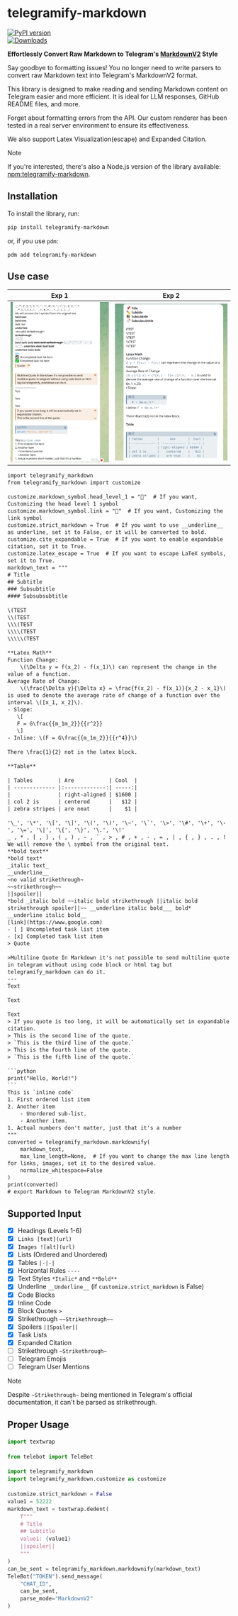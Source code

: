 # telegramify-markdown

[![PyPI version](https://badge.fury.io/py/telegramify-markdown.svg)](https://badge.fury.io/py/telegramify-markdown)  
[![Downloads](https://pepy.tech/badge/telegramify-markdown)](https://pepy.tech/project/telegramify-markdown)

**Effortlessly Convert Raw Markdown to Telegram's [MarkdownV2](https://core.telegram.org/bots/api#markdownv2-style)
Style**

Say goodbye to formatting issues! You no longer need to write parsers to convert raw Markdown text into Telegram's
MarkdownV2 format.

This library is designed to make reading and sending Markdown content on Telegram easier and more efficient. It is ideal
for LLM responses, GitHub README files, and more.

Forget about formatting errors from the API. Our custom renderer has been tested in a real server environment to ensure
its effectiveness.

We also support Latex Visualization(escape) and Expanded Citation.

> [!NOTE]
> If you're interested, there's also a Node.js version of the library
> available: [npm:telegramify-markdown](https://www.npmjs.com/package/telegramify-markdown).

## Installation

To install the library, run:

```bash
pip install telegramify-markdown
```

or, if you use `pdm`:

```shell
pdm add telegramify-markdown
```

## Use case

| Exp 1                           | Exp 2                           |
|---------------------------------|---------------------------------|
| ![result](.github/result-7.png) | ![result](.github/result-8.png) |

````python3
import telegramify_markdown
from telegramify_markdown import customize

customize.markdown_symbol.head_level_1 = "📌"  # If you want, Customizing the head level 1 symbol
customize.markdown_symbol.link = "🔗"  # If you want, Customizing the link symbol
customize.strict_markdown = True  # If you want to use __underline__ as underline, set it to False, or it will be converted to bold.
customize.cite_expandable = True  # If you want to enable expandable citation, set it to True.
customize.latex_escape = True  # If you want to escape LaTeX symbols, set it to True.
markdown_text = """
# Title
## Subtitle
### Subsubtitle
#### Subsubsubtitle

\(TEST
\\(TEST
\\\(TEST
\\\\(TEST
\\\\\(TEST

**Latex Math**
Function Change:
    \(\Delta y = f(x_2) - f(x_1)\) can represent the change in the value of a function.
Average Rate of Change:
    \(\frac{\Delta y}{\Delta x} = \frac{f(x_2) - f(x_1)}{x_2 - x_1}\) is used to denote the average rate of change of a function over the interval \([x_1, x_2]\).
- Slope:
   \[
   F = G\frac{{m_1m_2}}{{r^2}}
   \]
- Inline: \(F = G\frac{{m_1m_2}}{{r^4}}\)

There \frac{1}{2} not in the latex block.

**Table**

| Tables        | Are           | Cool  |
| ------------- |:-------------:| -----:|
|               | right-aligned | $1600 |
| col 2 is      | centered      |   $12 |
| zebra stripes | are neat      |    $1 |

'\_', '\*', '\[', '\]', '\(', '\)', '\~', '\`', '\>', '\#', '\+', '\-', '\=', '\|', '\{', '\}', '\.', '\!'
_ , * , [ , ] , ( , ) , ~ , ` , > , # , + , - , = , | , { , } , . , !
We will remove the \ symbol from the original text.
**bold text**
*bold text*
_italic text_
__underline__
~no valid strikethrough~
~~strikethrough~~
||spoiler||
*bold _italic bold ~~italic bold strikethrough ||italic bold strikethrough spoiler||~~ __underline italic bold___ bold*
__underline italic bold__
[link](https://www.google.com)
- [ ] Uncompleted task list item
- [x] Completed task list item
> Quote

>Multiline Quote In Markdown it's not possible to send multiline quote in telegram without using code block or html tag but telegramify_markdown can do it. 
---
Text

Text

Text
> If you quote is too long, it will be automatically set in expandable citation. 
> This is the second line of the quote.
> `This is the third line of the quote.`
> This is the fourth line of the quote.
> `This is the fifth line of the quote.`

```python
print("Hello, World!")
```
This is `inline code`
1. First ordered list item
2. Another item
    - Unordered sub-list.
    - Another item.
1. Actual numbers don't matter, just that it's a number
"""
converted = telegramify_markdown.markdownify(
    markdown_text,
    max_line_length=None,  # If you want to change the max line length for links, images, set it to the desired value.
    normalize_whitespace=False
)
print(converted)
# export Markdown to Telegram MarkdownV2 style.
````

## Supported Input

- [x] Headings (Levels 1-6)
- [x] `Links [text](url)`
- [x] `Images ![alt](url)`
- [x] Lists (Ordered and Unordered)
- [x] Tables `|-|-|`
- [x] Horizontal Rules `----`
- [x] Text Styles `*Italic*` and `**Bold**`
- [x] Underline `__Underline__` (if `customize.strict_markdown` is False)
- [x] Code Blocks
- [x] Inline Code
- [x] Block Quotes `>`
- [x] Strikethrough `~~Strikethrough~~`
- [x] Spoilers `||Spoiler||`
- [x] Task Lists
- [x] Expanded Citation
- [ ] Strikethrough `~Strikethrough~`
- [ ] Telegram Emojis
- [ ] Telegram User Mentions

> [!NOTE]
> Despite `~Strikethrough~` being mentioned in Telegram's official documentation, it can't be parsed as strikethrough.

## Proper Usage

```python
import textwrap

from telebot import TeleBot

import telegramify_markdown
import telegramify_markdown.customize as customize

customize.strict_markdown = False
value1 = 52222
markdown_text = textwrap.dedent(
    f"""
    # Title
    ## Subtitle
    value1: {value1}
    ||spoiler||
    """
)
can_be_sent = telegramify_markdown.markdownify(markdown_text)
TeleBot("TOKEN").send_message(
    "CHAT_ID",
    can_be_sent,
    parse_mode="MarkdownV2"
)
```
